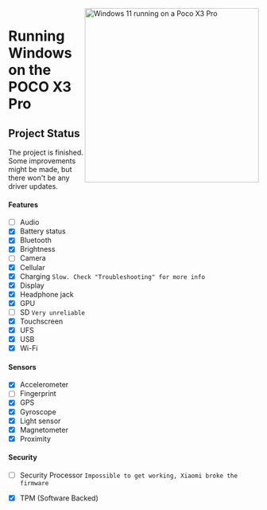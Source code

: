 <img align="right" src="https://github.com/n00b69/woa-vayu/blob/main/vayu.png" width="350" alt="Windows 11 running on a Poco X3 Pro">

# Running Windows on the POCO X3 Pro

## Project Status
The project is finished. Some improvements might be made, but there won't be any driver updates.

#### Features
- [ ] Audio
- [X] Battery status
- [x] Bluetooth
- [x] Brightness
- [ ] Camera
- [x] Cellular
- [x] Charging ```Slow. Check "Troubleshooting" for more info```
- [x] Display
- [x] Headphone jack
- [x] GPU
- [ ] SD ```Very unreliable```
- [x] Touchscreen
- [x] UFS
- [x] USB
- [x] Wi-Fi

#### Sensors
- [x] Accelerometer
- [ ] Fingerprint
- [x] GPS
- [x] Gyroscope
- [x] Light sensor
- [x] Magnetometer
- [x] Proximity

#### Security
- [ ] Security Processor ```Impossible to get working, Xiaomi broke the firmware```
- [x] TPM (Software Backed)












